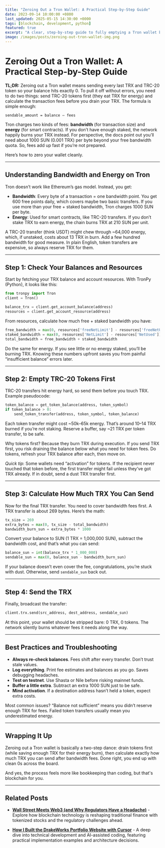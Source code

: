 ```yaml
---
title: "Zeroing Out a Tron Wallet: A Practical Step-by-Step Guide"
date: 2023-09-14 10:00:00 +0800
last_updated: 2025-05-15 14:30:00 +0000
tags: [blockchain, development, python]
featured: true
excerpt: "A clear, step-by-step guide to fully emptying a Tron wallet by accounting for bandwidth, energy, and token transfers."
image: /images/posts/zeroing-out-tron-wallet-img.png
---
```


# Zeroing Out a Tron Wallet: A Practical Step-by-Step Guide  

**TL;DR:** Zeroing out a Tron wallet means sending every last TRX and TRC-20 token so your balance hits exactly 0. To pull it off without errors, you need to do two things: send TRC-20 tokens first (they eat TRX for energy) and calculate the transaction fees before you drain your TRX. The formula is simple enough:  

`sendable_amount = balance – fees`  

Tron charges two kinds of fees: **bandwidth** (for transaction size) and **energy** (for smart contracts). If you don’t have enough staked, the network happily burns your TRX instead. For perspective, the docs point out you’ll need about 1000 SUN (0.001 TRX) per byte beyond your free bandwidth quota. So, fees add up fast if you’re not prepared.  

Here’s how to zero your wallet cleanly.  

---

## Understanding Bandwidth and Energy on Tron  

Tron doesn’t work like Ethereum’s gas model. Instead, you get:  

- **Bandwidth**: Every byte of a transaction = one bandwidth point. You get 600 free points daily, which covers maybe two basic transfers. If you use more than your free + staked bandwidth, Tron charges 1000 SUN per byte.  
- **Energy**: Used for smart contracts, like TRC-20 transfers. If you don’t stake TRX to earn energy, the chain burns TRX at 210 SUN per unit.  

A TRC-20 transfer (think USDT) might chew through ~64,000 energy, which, if unstaked, costs about 13 TRX in burn. Add a few hundred bandwidth for good measure. In plain English, token transfers are expensive, so always reserve TRX for them.  

---

## Step 1: Check Your Balances and Resources  

Start by fetching your TRX balance and account resources. With TronPy (Python), it looks like this:  

~~~python
from tronpy import Tron
client = Tron()

balance_trx = client.get_account_balance(address)
resources = client.get_account_resource(address)
~~~

From resources, calculate how much free + staked bandwidth you have:  

~~~python
free_bandwidth = max(0, resources['freeNetLimit'] - resources['freeNetUsed'])
staked_bandwidth = max(0, resources['NetLimit'] - resources['NetUsed'])
total_bandwidth = free_bandwidth + staked_bandwidth
~~~

Do the same for energy. If you see little or no energy staked, you’ll be burning TRX. Knowing these numbers upfront saves you from painful “insufficient balance” errors later.  

---

## Step 2: Empty TRC-20 Tokens First  

TRC-20 transfers hit energy hard, so send them before you touch TRX. Example pseudocode:  

~~~python
token_balance = get_token_balance(address, token_symbol)
if token_balance > 0:
    send_token_transfer(address, token_symbol, token_balance)
~~~

Each token transfer might cost ~50k–65k energy. That’s around 10–14 TRX burned if you’re not staking. Reserve a buffer, say ~21 TRX per token transfer, to be safe.  

Why tokens first? Because they burn TRX during execution. If you send TRX first, you risk draining the balance below what you need for token fees. Do tokens, refresh your TRX balance after each, then move on.  

*Quick tip*: Some wallets need “activation” for tokens. If the recipient never touched that token before, the first transfer might fail unless they’ve got TRX already. If in doubt, send a dust TRX transfer first.  

---

## Step 3: Calculate How Much TRX You Can Send  

Now for the final TRX transfer. You need to cover bandwidth fees first. A TRX transfer is about 269 bytes. Here’s the math:  

~~~python
tx_size = 269
extra_bytes = max(0, tx_size - total_bandwidth)
bandwidth_burn_sun = extra_bytes * 1000
~~~

Convert your balance to SUN (1 TRX = 1,000,000 SUN), subtract the bandwidth cost, and that’s what you can send:  

~~~python
balance_sun = int(balance_trx * 1_000_000)
sendable_sun = max(0, balance_sun - bandwidth_burn_sun)
~~~

If your balance doesn’t even cover the fee, congratulations, you’re stuck with dust. Otherwise, send `sendable_sun` back out.  

---

## Step 4: Send the TRX  

Finally, broadcast the transfer:  

~~~python
client.trx.send(src_address, dest_address, sendable_sun)
~~~

At this point, your wallet should be stripped bare: 0 TRX, 0 tokens. The network silently burns whatever fees it needs along the way.  

---

## Best Practices and Troubleshooting  

- **Always re-check balances**. Fees shift after every transfer. Don’t trust stale values.  
- **Log everything**. Print fee estimates and balances as you go. Saves debugging headaches.  
- **Test on testnet**. Use Shasta or Nile before risking mainnet funds.  
- **Buffer a little extra**. Subtract an extra 1000 SUN just to be safe.  
- **Mind activation**. If a destination address hasn’t held a token, expect extra costs.  

Most common issues? “Balance not sufficient” means you didn’t reserve enough TRX for fees. Failed token transfers usually mean you underestimated energy.  

---

## Wrapping It Up  

Zeroing out a Tron wallet is basically a two-step dance: drain tokens first (while saving enough TRX for their energy burn), then calculate exactly how much TRX you can send after bandwidth fees. Done right, you end up with clean 0s across the board.  

And yes, the process feels more like bookkeeping than coding, but that's blockchain for you.

---

## Related Posts

- **[Wall Street Meets Web3 (and Why Regulators Have a Headache)](/wall-street-meets-web3/)** - Explore how blockchain technology is reshaping traditional finance with tokenized stocks and the regulatory challenges ahead.

- **[How I Built the DrakeWorks Portfolio Website with Cursor](/how-i-built-drakeworks-portfolio-website-with-cursor/)** - A deep dive into technical development and AI-assisted coding, featuring practical implementation examples and architecture decisions.  
